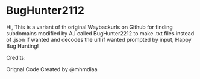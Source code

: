 # BugHunter2112
Hi, This is a variant of th original Waybackurls on Github for finding subdomains modified by AJ called BugHunter2212 to make .txt files instead of .json if wanted and decodes the url if wanted prompted by input,  Happy Bug Hunting!


Credits:

Orignal Code Created by @mhmdiaa
